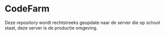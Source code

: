 # CodeFarm

Deze repository wordt rechtstreeks geupdate naar de server die op school staat, deze server is de productie omgeving.
